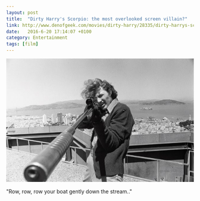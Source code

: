 ```yaml
---
layout: post
title:  "Dirty Harry's Scorpio: the most overlooked screen villain?"
link: http://www.denofgeek.com/movies/dirty-harry/28335/dirty-harrys-scorpio-the-most-overlooked-screen-villain
date:   2016-6-20 17:14:07 +0100
category: Entertainment
tags: [film]
---
```

<p><img src="/images/2016/6/scorpio.png" alt="Scorpio - Dirty Harry" class="image-single" /></p>

"Row, row, row your boat gently down the stream.."
